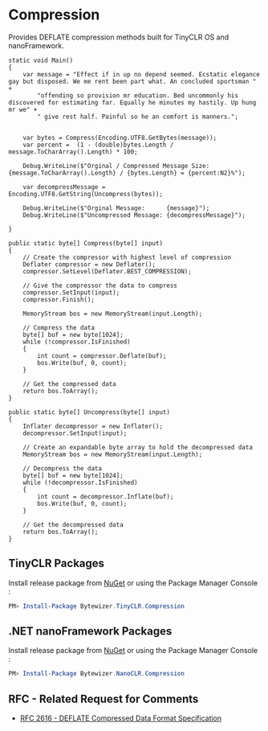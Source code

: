 # Compression

Provides DEFLATE compression methods built for TinyCLR OS and nanoFramework.

```CSharp
static void Main()
{
    var message = "Effect if in up no depend seemed. Ecstatic elegance gay but disposed. We me rent been part what. An concluded sportsman " +
        "offending so provision mr education. Bed uncommonly his discovered for estimating far. Equally he minutes my hastily. Up hung mr we" +
        " give rest half. Painful so he an comfort is manners.";

    
    var bytes = Compress(Encoding.UTF8.GetBytes(message));
    var percent =  (1 - (double)bytes.Length / message.ToCharArray().Length) * 100;

    Debug.WriteLine($"Orginal / Compressed Message Size: {message.ToCharArray().Length} / {bytes.Length} = {percent:N2}%");

    var decompressMessage = Encoding.UTF8.GetString(Uncompress(bytes));

    Debug.WriteLine($"Orginal Message:      {message}");
    Debug.WriteLine($"Uncompressed Message: {decompressMessage}");

}

public static byte[] Compress(byte[] input)
{
    // Create the compressor with highest level of compression  
    Deflater compressor = new Deflater();
    compressor.SetLevel(Deflater.BEST_COMPRESSION);

    // Give the compressor the data to compress  
    compressor.SetInput(input);
    compressor.Finish();

    MemoryStream bos = new MemoryStream(input.Length);

    // Compress the data  
    byte[] buf = new byte[1024];
    while (!compressor.IsFinished)
    {
        int count = compressor.Deflate(buf);
        bos.Write(buf, 0, count);
    }

    // Get the compressed data  
    return bos.ToArray();
}

public static byte[] Uncompress(byte[] input)
{
    Inflater decompressor = new Inflater();
    decompressor.SetInput(input);

    // Create an expandable byte array to hold the decompressed data  
    MemoryStream bos = new MemoryStream(input.Length);

    // Decompress the data  
    byte[] buf = new byte[1024];
    while (!decompressor.IsFinished)
    {
        int count = decompressor.Inflate(buf);
        bos.Write(buf, 0, count);
    }

    // Get the decompressed data  
    return bos.ToArray();
}
```

## TinyCLR Packages
Install release package from [NuGet](https://www.nuget.org/packagesq=bytewizer.tinyclr) or using the Package Manager Console :
```powershell
PM> Install-Package Bytewizer.TinyCLR.Compression
```
## .NET nanoFramework Packages
Install release package from [NuGet](https://www.nuget.org/packages?q=bytewizer.nanoclr) or using the Package Manager Console :
```powershell
PM> Install-Package Bytewizer.NanoCLR.Compression
```

## RFC - Related Request for Comments 
- [RFC 2616 - DEFLATE Compressed Data Format Specification](https://tools.ietf.org/html/rfc1951)